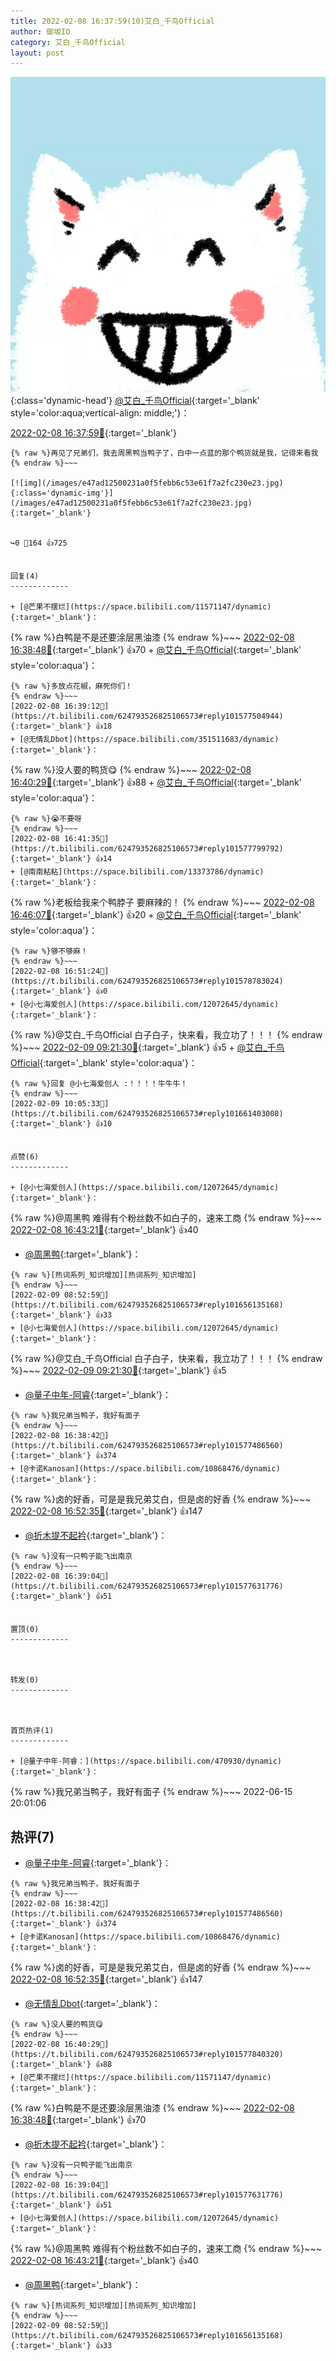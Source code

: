 ```yaml
---
title: 2022-02-08 16:37:59(10)艾白_千鸟Official
author: 御坂IO
category: 艾白_千鸟Official
layout: post
---
```


![img](/images/9ae8b9445fd0665cc014d9080156a45271be73c6.jpg){:class='dynamic-head'}
[@艾白_千鸟Official](https://space.bilibili.com/334537711/dynamic){:target='_blank' style='color:aqua;vertical-align: middle;'}：

[2022-02-08 16:37:59🔗](https://t.bilibili.com/624793526825106573){:target='_blank'}

~~~
{% raw %}再见了兄弟们，我去周黑鸭当鸭子了，白中一点蓝的那个鸭货就是我，记得来看我
{% endraw %}~~~

[![img](/images/e47ad12500231a0f5febb6c53e61f7a2fc230e23.jpg){:class='dynamic-img'}](/images/e47ad12500231a0f5febb6c53e61f7a2fc230e23.jpg){:target='_blank'}


↪️0 💬164 👍725


回复(4)
-------------

+ [@芒果不摆烂](https://space.bilibili.com/11571147/dynamic){:target='_blank'}：
~~~
{% raw %}白鸭是不是还要涂层黑油漆
{% endraw %}~~~
[2022-02-08 16:38:48🔗](https://t.bilibili.com/624793526825106573#reply101577543472){:target='_blank'} 👍70
    + [@艾白_千鸟Official](https://space.bilibili.com/334537711/dynamic){:target='_blank' style='color:aqua'}：
~~~
{% raw %}多放点花椒，麻死你们！
{% endraw %}~~~
[2022-02-08 16:39:12🔗](https://t.bilibili.com/624793526825106573#reply101577504944){:target='_blank'} 👍18
+ [@无情乱Dbot](https://space.bilibili.com/351511683/dynamic){:target='_blank'}：
~~~
{% raw %}没人要的鸭货😋
{% endraw %}~~~
[2022-02-08 16:40:29🔗](https://t.bilibili.com/624793526825106573#reply101577840320){:target='_blank'} 👍88
    + [@艾白_千鸟Official](https://space.bilibili.com/334537711/dynamic){:target='_blank' style='color:aqua'}：
~~~
{% raw %}😭不要呀
{% endraw %}~~~
[2022-02-08 16:41:35🔗](https://t.bilibili.com/624793526825106573#reply101577799792){:target='_blank'} 👍14
+ [@南南粘粘](https://space.bilibili.com/13373786/dynamic){:target='_blank'}：
~~~
{% raw %}老板给我来个鸭脖子 要麻辣的！
{% endraw %}~~~
[2022-02-08 16:46:07🔗](https://t.bilibili.com/624793526825106573#reply101578278144){:target='_blank'} 👍20
    + [@艾白_千鸟Official](https://space.bilibili.com/334537711/dynamic){:target='_blank' style='color:aqua'}：
~~~
{% raw %}够不够麻！
{% endraw %}~~~
[2022-02-08 16:51:24🔗](https://t.bilibili.com/624793526825106573#reply101578783024){:target='_blank'} 👍0
+ [@小七海爱创人](https://space.bilibili.com/12072645/dynamic){:target='_blank'}：
~~~
{% raw %}@艾白_千鸟Official 白子白子，快来看，我立功了！！！
{% endraw %}~~~
[2022-02-09 09:21:30🔗](https://t.bilibili.com/624793526825106573#reply101657970496){:target='_blank'} 👍5
    + [@艾白_千鸟Official](https://space.bilibili.com/334537711/dynamic){:target='_blank' style='color:aqua'}：
~~~
{% raw %}回复 @小七海爱创人 :！！！！牛牛牛！
{% endraw %}~~~
[2022-02-09 10:05:33🔗](https://t.bilibili.com/624793526825106573#reply101661403008){:target='_blank'} 👍10


点赞(6)
-------------

+ [@小七海爱创人](https://space.bilibili.com/12072645/dynamic){:target='_blank'}：
~~~
{% raw %}@周黑鸭 难得有个粉丝数不如白子的，速来工商
{% endraw %}~~~
[2022-02-08 16:43:21🔗](https://t.bilibili.com/624793526825106573#reply101577978976){:target='_blank'} 👍40
+ [@周黑鸭](https://space.bilibili.com/1120737881/dynamic){:target='_blank'}：
~~~
{% raw %}[热词系列_知识增加][热词系列_知识增加]
{% endraw %}~~~
[2022-02-09 08:52:59🔗](https://t.bilibili.com/624793526825106573#reply101656135168){:target='_blank'} 👍33
+ [@小七海爱创人](https://space.bilibili.com/12072645/dynamic){:target='_blank'}：
~~~
{% raw %}@艾白_千鸟Official 白子白子，快来看，我立功了！！！
{% endraw %}~~~
[2022-02-09 09:21:30🔗](https://t.bilibili.com/624793526825106573#reply101657970496){:target='_blank'} 👍5
+ [@量子中年-阿睿](https://space.bilibili.com/470930/dynamic){:target='_blank'}：
~~~
{% raw %}我兄弟当鸭子，我好有面子
{% endraw %}~~~
[2022-02-08 16:38:42🔗](https://t.bilibili.com/624793526825106573#reply101577486560){:target='_blank'} 👍374
+ [@卡诺Kanosan](https://space.bilibili.com/10868476/dynamic){:target='_blank'}：
~~~
{% raw %}卤的好香，可是是我兄弟艾白，但是卤的好香
{% endraw %}~~~
[2022-02-08 16:52:35🔗](https://t.bilibili.com/624793526825106573#reply101579125184){:target='_blank'} 👍147
+ [@折木提不起衿](https://space.bilibili.com/34015701/dynamic){:target='_blank'}：
~~~
{% raw %}没有一只鸭子能飞出南京
{% endraw %}~~~
[2022-02-08 16:39:04🔗](https://t.bilibili.com/624793526825106573#reply101577631776){:target='_blank'} 👍51


置顶(0)
-------------



转发(0)
-------------



首页热评(1)
-------------

+ [@量子中年-阿睿：](https://space.bilibili.com/470930/dynamic){:target='_blank'}：
~~~
{% raw %}我兄弟当鸭子，我好有面子
{% endraw %}~~~
2022-06-15 20:01:06


热评(7)
-------------

+ [@量子中年-阿睿](https://space.bilibili.com/470930/dynamic){:target='_blank'}：
~~~
{% raw %}我兄弟当鸭子，我好有面子
{% endraw %}~~~
[2022-02-08 16:38:42🔗](https://t.bilibili.com/624793526825106573#reply101577486560){:target='_blank'} 👍374
+ [@卡诺Kanosan](https://space.bilibili.com/10868476/dynamic){:target='_blank'}：
~~~
{% raw %}卤的好香，可是是我兄弟艾白，但是卤的好香
{% endraw %}~~~
[2022-02-08 16:52:35🔗](https://t.bilibili.com/624793526825106573#reply101579125184){:target='_blank'} 👍147
+ [@无情乱Dbot](https://space.bilibili.com/351511683/dynamic){:target='_blank'}：
~~~
{% raw %}没人要的鸭货😋
{% endraw %}~~~
[2022-02-08 16:40:29🔗](https://t.bilibili.com/624793526825106573#reply101577840320){:target='_blank'} 👍88
+ [@芒果不摆烂](https://space.bilibili.com/11571147/dynamic){:target='_blank'}：
~~~
{% raw %}白鸭是不是还要涂层黑油漆
{% endraw %}~~~
[2022-02-08 16:38:48🔗](https://t.bilibili.com/624793526825106573#reply101577543472){:target='_blank'} 👍70
+ [@折木提不起衿](https://space.bilibili.com/34015701/dynamic){:target='_blank'}：
~~~
{% raw %}没有一只鸭子能飞出南京
{% endraw %}~~~
[2022-02-08 16:39:04🔗](https://t.bilibili.com/624793526825106573#reply101577631776){:target='_blank'} 👍51
+ [@小七海爱创人](https://space.bilibili.com/12072645/dynamic){:target='_blank'}：
~~~
{% raw %}@周黑鸭 难得有个粉丝数不如白子的，速来工商
{% endraw %}~~~
[2022-02-08 16:43:21🔗](https://t.bilibili.com/624793526825106573#reply101577978976){:target='_blank'} 👍40
+ [@周黑鸭](https://space.bilibili.com/1120737881/dynamic){:target='_blank'}：
~~~
{% raw %}[热词系列_知识增加][热词系列_知识增加]
{% endraw %}~~~
[2022-02-09 08:52:59🔗](https://t.bilibili.com/624793526825106573#reply101656135168){:target='_blank'} 👍33


